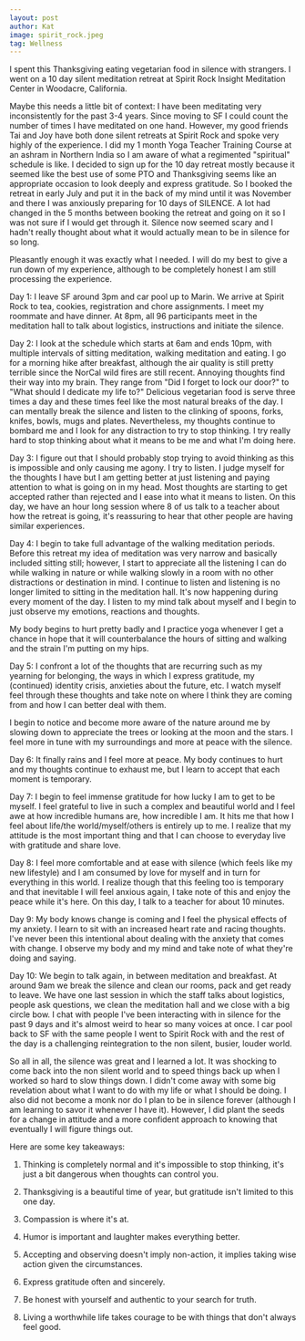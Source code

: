 ```yaml
---
layout: post
author: Kat
image: spirit_rock.jpeg
tag: Wellness
---
```

I spent this Thanksgiving eating vegetarian food in silence with strangers. I went on a 10 day silent meditation retreat at Spirit Rock Insight Meditation Center in Woodacre, California. 


Maybe this needs a little bit of context: I have been meditating very inconsistently for the past 3-4 years. Since moving to SF I could count the number of times I have meditated on one hand. However, my good friends Tai and Joy have both done silent retreats at Spirit Rock and spoke very highly of the experience. I did my 1 month Yoga Teacher Training Course at an ashram in Northern India so I am aware of what a regimented "spiritual" schedule is like. I decided to sign up for the 10 day retreat mostly because it seemed like the best use of some PTO and Thanksgiving seems like an appropriate occasion to look deeply and express gratitude. So I booked the retreat in early July and put it in the back of my mind until it was November and there I was anxiously preparing for 10 days of SILENCE. A lot had changed in the 5 months between booking the retreat and going on it so I was not sure if I would get through it. Silence now seemed scary and I hadn't really thought about what it would actually mean to be in silence for so long. 


Pleasantly enough it was exactly what I needed. I will do my best to give a run down of my experience, although to be completely honest I am still processing the experience.


Day 1: I leave SF around 3pm and car pool up to Marin. We arrive at Spirit Rock to tea, cookies, registration and chore assignments. I meet my roommate and have dinner. At 8pm, all 96 participants meet in the meditation hall to talk about logistics, instructions and initiate the silence.


Day 2: I look at the schedule which starts at 6am and ends 10pm, with multiple intervals of sitting meditation, walking meditation and eating. I go for a morning hike after breakfast, although the air quality is still pretty terrible since the NorCal wild fires are still recent. Annoying thoughts find their way into my brain. They range from "Did I forget to lock our door?" to "What should I dedicate my life to?" Delicious vegetarian food is serve three times a day and these times feel like the most natural breaks of the day. I can mentally break the silence and listen to the clinking of spoons, forks, knifes, bowls, mugs and plates. Nevertheless, my thoughts continue to bombard me and I look for any distraction to try to stop thinking. I try really hard to stop thinking about what it means to be me and what I'm doing here.


Day 3: I figure out that I should probably stop trying to avoid thinking as this is impossible and only causing me agony. I try to listen. I judge myself for the thoughts I have but I am getting better at just listening and paying attention to what is going on in my head. Most thoughts are starting to get accepted rather than rejected and I ease into what it means to listen. On this day, we have an hour long session where 8 of us talk to a teacher about how the retreat is going, it's reassuring to hear that other people are having similar experiences.


Day 4: I begin to take full advantage of the walking meditation periods. Before this retreat my idea of meditation was very narrow and basically included sitting still; however, I start to appreciate all the listening I can do while walking in nature or while walking slowly in a room with no other distractions or destination in mind. I continue to listen and listening is no longer limited to sitting in the meditation hall. It's now happening during every moment of the day. I listen to my mind talk about myself and I begin to just observe my emotions, reactions and thoughts. 

My body begins to hurt pretty badly and I practice yoga whenever I get a chance in hope that it will counterbalance the hours of sitting and walking and the strain I'm putting on my hips.


Day 5: I confront a lot of the thoughts that are recurring such as my yearning for belonging, the ways in which I express gratitude, my (continued) identity crisis, anxieties about the future, etc. I watch myself feel through these thoughts and take note on where I think they are coming from and how I can better deal with them. 

I begin to notice and become more aware of the nature around me by slowing down to appreciate the trees or looking at the moon and the stars. I feel more in tune with my surroundings and more at peace with the silence. 


Day 6: It finally rains and I feel more at peace. My body continues to hurt and my thoughts continue to exhaust me, but I learn to accept that each moment is temporary.


Day 7: I begin to feel immense gratitude for how lucky I am to get to be myself. I feel grateful to live in such a complex and beautiful world and I feel awe at how incredible humans are, how incredible I am. It hits me that how I feel about life/the world/myself/others is entirely up to me. I realize that my attitude is the most important thing and that I can choose to everyday live with gratitude and share love.


Day 8: I feel more comfortable and at ease with silence (which feels like my new lifestyle) and I am consumed by love for myself and in turn for everything in this world. I realize though that this feeling too is temporary and that inevitable I will feel anxious again, I take note of this and enjoy the peace while it's here. On this day, I talk to a teacher for about 10 minutes. 


Day 9: My body knows change is coming and I feel the physical effects of my anxiety. I learn to sit with an increased heart rate and racing thoughts. I've never been this intentional about dealing with the anxiety that comes with change. I observe my body and my mind and take note of what they're doing and saying. 


Day 10: We begin to talk again, in between meditation and breakfast. At around 9am we break the silence and clean our rooms, pack and get ready to leave. We have one last session in which the staff talks about logistics, people ask questions, we clean the meditation hall and we close with a big circle bow. I chat with people I've been interacting with in silence for the past 9 days and it's almost weird to hear so many voices at once. I car pool back to SF with the same people I went to Spirit Rock with and the rest of the day is a challenging reintegration to the non silent, busier, louder world.


So all in all, the silence was great and I learned a lot. It was shocking to come back into the non silent world and to speed things back up when I worked so hard to slow things down. I didn't come away with some big revelation about what I want to do with my life or what I should be doing. I also did not become a monk nor do I plan to be in silence forever (although I am learning to savor it whenever I have it). However, I did plant the seeds for a change in attitude and a more confident approach to knowing that eventually I will figure things out. 


Here are some key takeaways:

1. Thinking is completely normal and it's impossible to stop thinking, it's just a bit dangerous when thoughts can control you.

2. Thanksgiving is a beautiful time of year, but gratitude isn't limited to this one day.

3. Compassion is where it's at.

4. Humor is important and laughter makes everything better.

5. Accepting and observing doesn't imply non-action, it implies taking wise action given the circumstances.

6. Express gratitude often and sincerely.

7. Be honest with yourself and authentic to your search for truth.

8. Living a worthwhile life takes courage to be with things that don't always feel good.